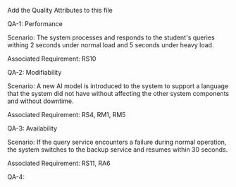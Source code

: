 Add the Quality Attributes to this file

QA-1:  Performance

Scenario: The system processes and responds to the student's queries withing 2 seconds under normal load and 5 seconds under heavy load.

Associated Requirement: RS10

QA-2:  Modifiability

Scenario: A new AI model is introduced to the system to support a language that the system did not have without affecting the other system components and without 
downtime.

Associated Requirement: RS4, RM1, RM5

QA-3:  Availability

Scenario: If the query service encounters a failure during normal operation, the system switches to the backup service and resumes within 30 seconds.

Associated Requirement: RS11, RA6

QA-4: 

